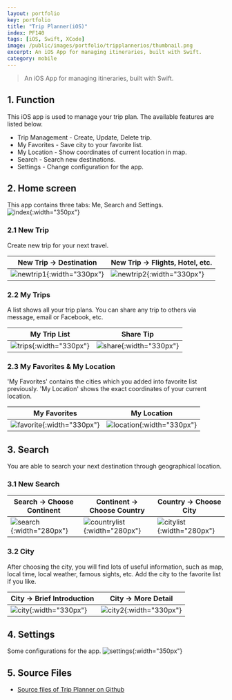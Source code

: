 ```yaml
---
layout: portfolio
key: portfolio
title: "Trip Planner(iOS)"
index: PF140
tags: [iOS, Swift, XCode]
image: /public/images/portfolio/tripplannerios/thumbnail.png
excerpt: An iOS App for managing itineraries, built with Swift.
category: mobile
---
```


> An iOS App for managing itineraries, built with Swift.

## 1. Function
This iOS app is used to manage your trip plan. The available features are listed below.
* Trip Management - Create, Update, Delete trip.
* My Favorites - Save city to your favorite list.
* My Location - Show coordinates of current location in map.
* Search - Search new destinations.
* Settings - Change configuration for the app.

## 2. Home screen  
This app contains three tabs: Me, Search and Settings.  
![index](/public/images/portfolio/tripplannerios/index.png "index"){:width="350px"}   
### 2.1 New Trip
Create new trip for your next travel.

| New Trip -> Destination | New Trip -> Flights, Hotel, etc. |
|-------------------------|----------------------------------|
| ![newtrip1](/public/images/portfolio/tripplannerios/newtrip1.png "newtrip1"){:width="330px"} | ![newtrip2](/public/images/portfolio/tripplannerios/newtrip2.png "newtrip2"){:width="330px"}

### 2.2 My Trips
A list shows all your trip plans. You can share any trip to others via message, email or Facebook, etc.  

| My Trip List            | Share Tip                        |
|-------------------------|----------------------------------|
| ![trips](/public/images/portfolio/tripplannerios/trips.png "trips"){:width="330px"} | ![share](/public/images/portfolio/tripplannerios/share.png "share"){:width="330px"}

### 2.3 My Favorites & My Location
'My Favorites' contains the cities which you added into favorite list previously. 'My Location' shows the exact coordinates of your current location.  

| My Favorites            | My Location                      |
|-------------------------|----------------------------------|
| ![favorite](/public/images/portfolio/tripplannerios/favorite.png "favorite"){:width="330px"} | ![location](/public/images/portfolio/tripplannerios/location.png "location"){:width="330px"}

## 3. Search
You are able to search your next destination through geographical location.

### 3.1 New Search

| Search -> Choose Continent | Continent -> Choose Country | Country -> Choose City |
|----------------------------|-----------------------------|------------------------|
| ![search](/public/images/portfolio/tripplannerios/search.png "search"){:width="280px"} | ![countrylist](/public/images/portfolio/tripplannerios/countrylist.png "countrylist"){:width="280px"}   | ![citylist](/public/images/portfolio/tripplannerios/citylist.png "citylist"){:width="280px"}

### 3.2 City
After choosing the city, you will find lots of useful information, such as map, local time, local weather, famous sights, etc. Add the city to the favorite list if you like.

| City -> Brief Introduction | City -> More Detail              |
|----------------------------|----------------------------------|
| ![city](/public/images/portfolio/tripplannerios/city.png "city"){:width="330px"} | ![city2](/public/images/portfolio/tripplannerios/city2.png "city2"){:width="330px"}

## 4. Settings  
Some configurations for the app.
![settings](/public/images/portfolio/tripplannerios/settings.png "settings"){:width="350px"}  

## 5. Source Files
* [Source files of Trip Planner on Github](https://github.com/jojozhuang/trip-planner-ios)
